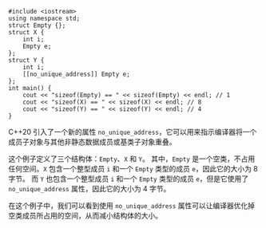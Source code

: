 ```
#include <iostream>
using namespace std;
struct Empty {};
struct X {
    int i;
    Empty e;
};
struct Y {
    int i;
    [[no_unique_address]] Empty e;
};
int main() {
    cout << "sizeof(Empty) == " << sizeof(Empty) << endl; // 1
    cout << "sizeof(X) == " << sizeof(X) << endl; // 8
    cout << "sizeof(Y) == " << sizeof(Y) << endl; // 4
}
```
C++20 引入了一个新的属性 `no_unique_address`，它可以用来指示编译器将一个成员子对象与其他非静态数据成员或基类子对象重叠。

这个例子定义了三个结构体：`Empty`、`X` 和 `Y`。
其中，`Empty` 是一个空类，不占用任何空间。`X` 包含一个整型成员 `i` 和一个 `Empty` 类型的成员 `e`，因此它的大小为 8 字节。
而 `Y` 也包含一个整型成员 `i` 和一个 `Empty` 类型的成员 `e`，但是它使用了 `no_unique_address` 属性，因此它的大小为 4 字节。

在这个例子中，我们可以看到使用 `no_unique_address` 属性可以让编译器优化掉空类成员所占用的空间，从而减小结构体的大小。
